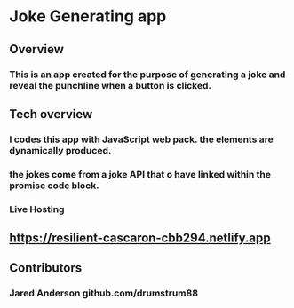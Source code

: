 # Joke Generating app

## Overview
### This is an app created for the purpose of generating a joke and reveal the punchline when a button is clicked.

## Tech overview
### I codes this app with JavaScript web pack. the elements are dynamically produced.
### the jokes come from a joke API that o have linked within the promise code block.

### Live Hosting
## https://resilient-cascaron-cbb294.netlify.app

## Contributors 
### Jared Anderson github.com/drumstrum88

